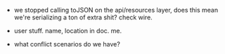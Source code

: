 
- we stopped calling toJSON on the api/resources layer, does this mean we're serializing a ton of extra shit? check wire.

- user stuff. name, location in doc. me.

- what conflict scenarios do we have?


